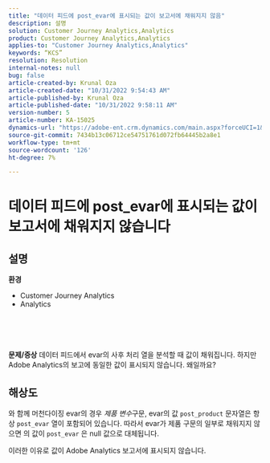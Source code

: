 ```yaml
---
title: "데이터 피드에 post_evar에 표시되는 값이 보고서에 채워지지 않음"
description: 설명
solution: Customer Journey Analytics,Analytics
product: Customer Journey Analytics,Analytics
applies-to: "Customer Journey Analytics,Analytics"
keywords: “KCS”
resolution: Resolution
internal-notes: null
bug: false
article-created-by: Krunal Oza
article-created-date: "10/31/2022 9:54:43 AM"
article-published-by: Krunal Oza
article-published-date: "10/31/2022 9:58:11 AM"
version-number: 5
article-number: KA-15025
dynamics-url: "https://adobe-ent.crm.dynamics.com/main.aspx?forceUCI=1&pagetype=entityrecord&etn=knowledgearticle&id=ee127e05-0259-ed11-9561-6045bd0067ea"
source-git-commit: 7434b13c06712ce54751761d072fb64445b2a8e1
workflow-type: tm+mt
source-wordcount: '126'
ht-degree: 7%

---
```


# 데이터 피드에 post_evar에 표시되는 값이 보고서에 채워지지 않습니다

## 설명

<b>환경</b>
- Customer Journey Analytics
- Analytics

<br><br> <br><br><b>문제/증상</b>
데이터 피드에서 evar의 사후 처리 열을 분석할 때 값이 채워집니다. 하지만 Adobe Analytics의 보고에 동일한 값이 표시되지 않습니다. 왜일까요?






## 해상도


와 함께 머천다이징 evar의 경우 *제품 변수*&#x200B;구문, evar의 값 `post_product` 문자열은 항상 `post_evar` 열이 포함되어 있습니다. 따라서 evar가 제품 구문의 일부로 채워지지 않으면 의 값이 `post_evar` 은 null 값으로 대체됩니다.

이러한 이유로 값이 Adobe Analytics 보고서에 표시되지 않습니다.

